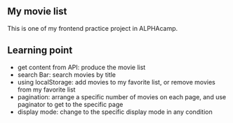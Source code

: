 ## My movie list
This is one of my frontend practice project in ALPHAcamp.

## Learning point
- get content from API: produce the movie list
- search Bar: search movies by title
- using localStorage: add movies to my favorite list, or remove movies from my favorite list
- pagination: arrange a specific number of movies on each page, and use paginator to get to the specific page
- display mode: change to the specific display mode in any condition